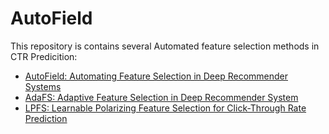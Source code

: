 # AutoField
This repository is contains several Automated feature selection methods in CTR Predicition:
 - [AutoField: Automating Feature Selection in Deep Recommender Systems](https://dl.acm.org/doi/10.1145/3485447.3512071)
 - [AdaFS: Adaptive Feature Selection in Deep Recommender System](https://dl.acm.org/doi/abs/10.1145/3534678.3539204)
 - [LPFS: Learnable Polarizing Feature Selection for Click-Through Rate Prediction](https://arxiv.org/abs/2206.00267)
